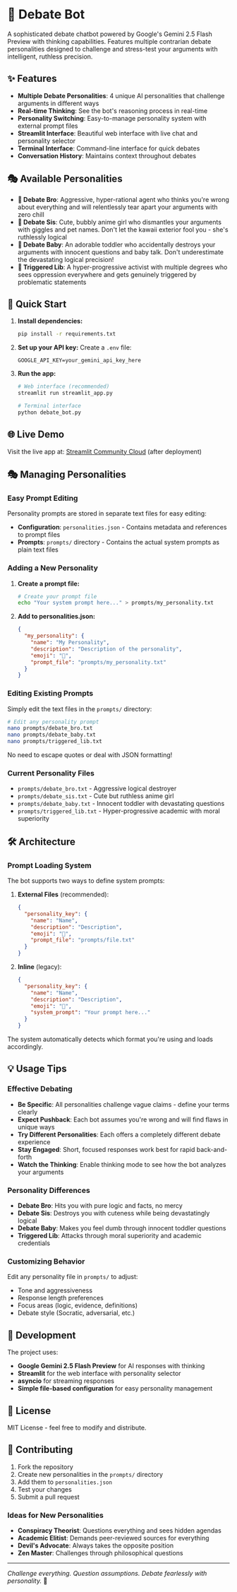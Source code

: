 # 🎯 Debate Bot

A sophisticated debate chatbot powered by Google's Gemini 2.5 Flash Preview with thinking capabilities. Features multiple contrarian debate personalities designed to challenge and stress-test your arguments with intelligent, ruthless precision.

## ✨ Features

- **Multiple Debate Personalities**: 4 unique AI personalities that challenge arguments in different ways
- **Real-time Thinking**: See the bot's reasoning process in real-time
- **Personality Switching**: Easy-to-manage personality system with external prompt files
- **Streamlit Interface**: Beautiful web interface with live chat and personality selector
- **Terminal Interface**: Command-line interface for quick debates
- **Conversation History**: Maintains context throughout debates

## 🎭 Available Personalities

- **💪 Debate Bro**: Aggressive, hyper-rational agent who thinks you're wrong about everything and will relentlessly tear apart your arguments with zero chill
- **🌸 Debate Sis**: Cute, bubbly anime girl who dismantles your arguments with giggles and pet names. Don't let the kawaii exterior fool you - she's ruthlessly logical
- **👶 Debate Baby**: An adorable toddler who accidentally destroys your arguments with innocent questions and baby talk. Don't underestimate the devastating logical precision!
- **😤 Triggered Lib**: A hyper-progressive activist with multiple degrees who sees oppression everywhere and gets genuinely triggered by problematic statements

## 🚀 Quick Start

1. **Install dependencies:**
   ```bash
   pip install -r requirements.txt
   ```

2. **Set up your API key:**
   Create a `.env` file:
   ```
   GOOGLE_API_KEY=your_gemini_api_key_here
   ```

3. **Run the app:**
   ```bash
   # Web interface (recommended)
   streamlit run streamlit_app.py
   
   # Terminal interface
   python debate_bot.py
   ```

## 🌐 Live Demo

Visit the live app at: [Streamlit Community Cloud](https://share.streamlit.io/) (after deployment)

## 🎭 Managing Personalities

### Easy Prompt Editing

Personality prompts are stored in separate text files for easy editing:

- **Configuration**: `personalities.json` - Contains metadata and references to prompt files
- **Prompts**: `prompts/` directory - Contains the actual system prompts as plain text files

### Adding a New Personality

1. **Create a prompt file:**
   ```bash
   # Create your prompt file
   echo "Your system prompt here..." > prompts/my_personality.txt
   ```

2. **Add to personalities.json:**
   ```json
   {
     "my_personality": {
       "name": "My Personality",
       "description": "Description of the personality",
       "emoji": "🎪",
       "prompt_file": "prompts/my_personality.txt"
     }
   }
   ```

### Editing Existing Prompts

Simply edit the text files in the `prompts/` directory:

```bash
# Edit any personality prompt
nano prompts/debate_bro.txt
nano prompts/debate_baby.txt
nano prompts/triggered_lib.txt
```

No need to escape quotes or deal with JSON formatting!

### Current Personality Files

- `prompts/debate_bro.txt` - Aggressive logical destroyer
- `prompts/debate_sis.txt` - Cute but ruthless anime girl
- `prompts/debate_baby.txt` - Innocent toddler with devastating questions  
- `prompts/triggered_lib.txt` - Hyper-progressive academic with moral superiority

## 🛠️ Architecture

### Prompt Loading System

The bot supports two ways to define system prompts:

1. **External Files** (recommended):
   ```json
   {
     "personality_key": {
       "name": "Name",
       "description": "Description", 
       "emoji": "🎯",
       "prompt_file": "prompts/file.txt"
     }
   }
   ```

2. **Inline** (legacy):
   ```json
   {
     "personality_key": {
       "name": "Name",
       "description": "Description",
       "emoji": "🎯", 
       "system_prompt": "Your prompt here..."
     }
   }
   ```

The system automatically detects which format you're using and loads accordingly.

## 💡 Usage Tips

### Effective Debating

- **Be Specific**: All personalities challenge vague claims - define your terms clearly
- **Expect Pushback**: Each bot assumes you're wrong and will find flaws in unique ways
- **Try Different Personalities**: Each offers a completely different debate experience
- **Stay Engaged**: Short, focused responses work best for rapid back-and-forth
- **Watch the Thinking**: Enable thinking mode to see how the bot analyzes your arguments

### Personality Differences

- **Debate Bro**: Hits you with pure logic and facts, no mercy
- **Debate Sis**: Destroys you with cuteness while being devastatingly logical
- **Debate Baby**: Makes you feel dumb through innocent toddler questions
- **Triggered Lib**: Attacks through moral superiority and academic credentials

### Customizing Behavior

Edit any personality file in `prompts/` to adjust:
- Tone and aggressiveness
- Response length preferences  
- Focus areas (logic, evidence, definitions)
- Debate style (Socratic, adversarial, etc.)

## 🔧 Development

The project uses:
- **Google Gemini 2.5 Flash Preview** for AI responses with thinking
- **Streamlit** for the web interface with personality selector
- **asyncio** for streaming responses
- **Simple file-based configuration** for easy personality management

## 📝 License

MIT License - feel free to modify and distribute.

## 🤝 Contributing

1. Fork the repository
2. Create new personalities in the `prompts/` directory
3. Add them to `personalities.json`
4. Test your changes
5. Submit a pull request

### Ideas for New Personalities

- **Conspiracy Theorist**: Questions everything and sees hidden agendas
- **Academic Elitist**: Demands peer-reviewed sources for everything
- **Devil's Advocate**: Always takes the opposite position
- **Zen Master**: Challenges through philosophical questions

---

*Challenge everything. Question assumptions. Debate fearlessly with personality.* 🎯